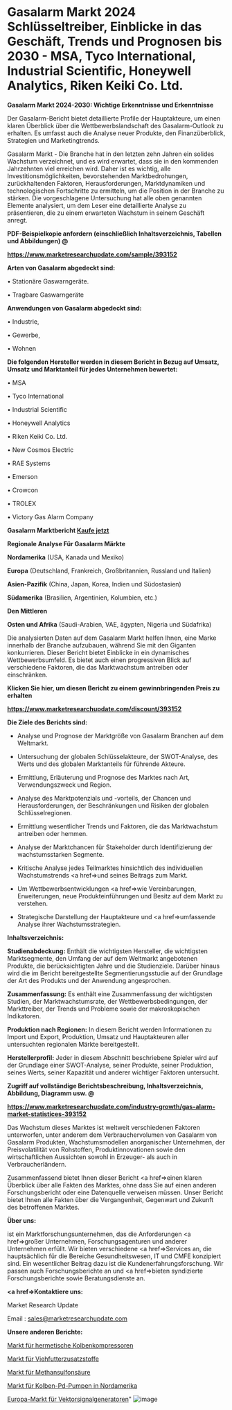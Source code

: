 # Gasalarm Markt 2024 Schlüsseltreiber, Einblicke in das Geschäft, Trends und Prognosen bis 2030 - MSA, Tyco International, Industrial Scientific, Honeywell Analytics, Riken Keiki Co. Ltd.

<strong>Gasalarm Markt 2024-2030: Wichtige Erkenntnisse und Erkenntnisse</strong>

Der Gasalarm-Bericht bietet detaillierte Profile der Hauptakteure, um einen klaren Überblick über die Wettbewerbslandschaft des Gasalarm-Outlook zu erhalten. Es umfasst auch die Analyse neuer Produkte, den Finanzüberblick, Strategien und Marketingtrends.

Gasalarm Markt - Die Branche hat in den letzten zehn Jahren ein solides Wachstum verzeichnet, und es wird erwartet, dass sie in den kommenden Jahrzehnten viel erreichen wird. Daher ist es wichtig, alle Investitionsmöglichkeiten, bevorstehenden Marktbedrohungen, zurückhaltenden Faktoren, Herausforderungen, Marktdynamiken und technologischen Fortschritte zu ermitteln, um die Position in der Branche zu stärken. Die vorgeschlagene Untersuchung hat alle oben genannten Elemente analysiert, um dem Leser eine detaillierte Analyse zu präsentieren, die zu einem erwarteten Wachstum in seinem Geschäft anregt.



<strong><b>PDF-Beispielkopie anfordern (einschließlich Inhaltsverzeichnis, Tabellen und Abbildungen) @ </b></strong>

<strong><a href=https://www.marketresearchupdate.com/sample/393152>

<strong>https://www.marketresearchupdate.com/sample/393152</u></a></strong></strong>



<strong>Arten von Gasalarm abgedeckt sind:</strong>

• Stationäre Gaswarngeräte.

• Tragbare Gaswarngeräte



<strong>Anwendungen von Gasalarm abgedeckt sind:</strong>

• Industrie,

• Gewerbe,

• Wohnen



<strong>Die folgenden Hersteller werden in diesem Bericht in Bezug auf Umsatz, Umsatz und Marktanteil für jedes Unternehmen bewertet:</strong>

• MSA

• Tyco International

• Industrial Scientific

• Honeywell Analytics

• Riken Keiki Co. Ltd.

• New Cosmos Electric

• RAE Systems

• Emerson

• Crowcon

• TROLEX

• Victory Gas Alarm Company



<strong>Gasalarm Marktbericht <a href=https://www.marketresearchupdate.com/buynow/393152>Kaufe jetzt</a></strong>



<strong>Regionale Analyse Für Gasalarm Märkte</strong>



<strong>Nordamerika</strong> (USA, Kanada und Mexiko)



<strong>Europa</strong> (Deutschland, Frankreich, Großbritannien, Russland und Italien)



<strong>Asien-Pazifik</strong> (China, Japan, Korea, Indien und Südostasien)



<strong>Südamerika</strong> (Brasilien, Argentinien, Kolumbien, etc.)



<strong>Den Mittleren</strong> 

<strong>Osten und Afrika</strong> (Saudi-Arabien, VAE, ägypten, Nigeria und Südafrika)

Die analysierten Daten auf dem Gasalarm Markt helfen Ihnen, eine Marke innerhalb der Branche aufzubauen, während Sie mit den Giganten konkurrieren. Dieser Bericht bietet Einblicke in ein dynamisches Wettbewerbsumfeld. Es bietet auch einen progressiven Blick auf verschiedene Faktoren, die das Marktwachstum antreiben oder einschränken.



<strong>Klicken Sie hier, um diesen Bericht zu einem gewinnbringenden Preis zu erhalten
</strong>

<strong><a href=https://www.marketresearchupdate.com/discount/393152>https://www.marketresearchupdate.com/discount/393152</b></u></strong></a>



<strong>Die Ziele des Berichts sind:</strong>

- Analyse und Prognose der Marktgröße von Gasalarm Branchen auf dem Weltmarkt.

- Untersuchung der globalen Schlüsselakteure, der SWOT-Analyse, des Werts und des globalen Marktanteils für führende Akteure.

- Ermittlung, Erläuterung und Prognose des Marktes nach Art, Verwendungszweck und Region.

- Analyse des Marktpotenzials und -vorteils, der Chancen und Herausforderungen, der Beschränkungen und Risiken der globalen Schlüsselregionen.

- Ermittlung wesentlicher Trends und Faktoren, die das Marktwachstum antreiben oder hemmen.

- Analyse der Marktchancen für Stakeholder durch Identifizierung der wachstumsstarken Segmente.

- Kritische Analyse jedes Teilmarktes hinsichtlich des individuellen Wachstumstrends <a href=>und</a> seines Beitrags zum Markt.

- Um Wettbewerbsentwicklungen <a href=>wie</a> Vereinbarungen, Erweiterungen, neue Produkteinführungen und Besitz auf dem Markt zu verstehen.

- Strategische Darstellung der Hauptakteure und <a href=>umfas</a>sende Analyse ihrer Wachstumsstrategien.



<strong>Inhaltsverzeichnis:</strong>



<strong>Studienabdeckung:</strong> Enthält die wichtigsten Hersteller, die wichtigsten Marktsegmente, den Umfang der auf dem Weltmarkt angebotenen Produkte, die berücksichtigten Jahre und die Studienziele. Darüber hinaus wird die im Bericht bereitgestellte Segmentierungsstudie auf der Grundlage der Art des Produkts und der Anwendung angesprochen.



<strong>Zusammenfassung:</strong> Es enthält eine Zusammenfassung der wichtigsten Studien, der Marktwachstumsrate, der Wettbewerbsbedingungen, der Markttreiber, der Trends und Probleme sowie der makroskopischen Indikatoren.



<strong>Produktion nach Regionen:</strong> In diesem Bericht werden Informationen zu Import und Export, Produktion, Umsatz und Hauptakteuren aller untersuchten regionalen Märkte bereitgestellt.



<strong>Herstellerprofil:</strong> Jeder in diesem Abschnitt beschriebene Spieler wird auf der Grundlage einer SWOT-Analyse, seiner Produkte, seiner Produktion, seines Werts, seiner Kapazität und anderer wichtiger Faktoren untersucht.



<strong><b>Zugriff auf vollständige Berichtsbeschreibung, Inhaltsverzeichnis, Abbildung, Diagramm usw. @ </b></strong>

<strong><a href=https://www.marketresearchupdate.com/industry-growth/gas-alarm-market-statistices-393152>https://www.marketresearchupdate.com/industry-growth/gas-alarm-market-statistices-393152</a></strong>

Das Wachstum dieses Marktes ist weltweit verschiedenen Faktoren unterworfen, unter anderem dem Verbrauchervolumen von Gasalarm von Gasalarm Produkten, Wachstumsmodellen anorganischer Unternehmen, der Preisvolatilität von Rohstoffen, Produktinnovationen sowie den wirtschaftlichen Aussichten sowohl in Erzeuger- als auch in Verbraucherländern.

Zusammenfassend bietet Ihnen dieser Bericht <a href=>einen</a> klaren Überblick über alle Fakten des Marktes, ohne dass Sie auf einen anderen Forschungsbericht oder eine Datenquelle verweisen müssen. Unser Bericht bietet Ihnen alle Fakten über die Vergangenheit, Gegenwart und Zukunft des betroffenen Marktes.



<strong>Über uns:</strong>

 ist ein Marktforschungsunternehmen, das die Anforderungen <a href=>großer</a> Unternehmen, Forschungsagenturen und anderer Unternehmen erfüllt. Wir bieten verschiedene <a href=>Services</a> an, die hauptsächlich für die Bereiche Gesundheitswesen, IT und CMFE konzipiert sind. Ein wesentlicher Beitrag dazu ist die Kundenerfahrungsforschung. Wir passen auch Forschungsberichte an und <a href=>bieten</a> syndizierte Forschungsberichte sowie Beratungsdienste an.



<strong><a href=>Kontaktiere uns:</a></strong>

Market Research Update

Email : sales@marketresearchupdate.com



<strong>Unsere anderen Berichte:</strong>

<a href=https://www.linkedin.com/pulse/reciprocating-hermetic-compressors-market-analyzing>Markt für hermetische Kolbenkompressoren</a>

<a href=https://www.linkedin.com/pulse/cattle-feed-additives-market-sizing-up-anticipating>Markt für Viehfutterzusatzstoffe</a>

<a href=https://www.linkedin.com/pulse/methanesulfonic-acid-market-2023-remarking-enormous>Markt für Methansulfonsäure</a>

<a href=https://www.linkedin.com/pulse/north-america-reciprocating-pd-pumps-market-2023-2030>Markt für Kolben-Pd-Pumpen in Nordamerika</a>

<a href=https://www.linkedin.com/pulse/europe-vector-signal-generator-market-dweqf/>Europa-Markt für Vektorsignalgeneratoren</a>"
![image](https://github.com/Gayatrikarjule/Market-Analysis-360/assets/97346546/7daf1e64-6b93-42ff-8bd1-e120ead110d0)
